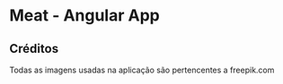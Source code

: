 # Meat - Angular App

## Créditos

Todas as imagens usadas na aplicação são pertencentes a freepik.com
